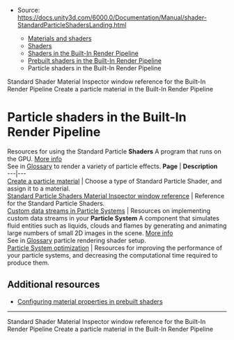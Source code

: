 * Source: https://docs.unity3d.com/6000.0/Documentation/Manual/shader-StandardParticleShadersLanding.html

  * [Materials and shaders](https://docs.unity3d.com/6000.0/Documentation/Manual/materials-and-shaders.html)
  * [Shaders](https://docs.unity3d.com/6000.0/Documentation/Manual/Shaders.html)
  * [Shaders in the Built-In Render Pipeline](https://docs.unity3d.com/6000.0/Documentation/Manual/shader-built-in-birp-landing.html)
  * [Prebuilt shaders in the Built-In Render Pipeline](https://docs.unity3d.com/6000.0/Documentation/Manual/shader-built-in-birp.html)
  * Particle shaders in the Built-In Render Pipeline


[](https://docs.unity3d.com/6000.0/Documentation/Manual/StandardShaderMaterialParameters.html)
Standard Shader Material Inspector window reference for the Built-In Render Pipeline
[](https://docs.unity3d.com/6000.0/Documentation/Manual/shader-StandardParticleShadersCreate.html)
Create a particle material in the Built-In Render Pipeline
# Particle shaders in the Built-In Render Pipeline
Resources for using the Standard Particle **Shaders** A program that runs on the GPU. [More info](https://docs.unity3d.com/6000.0/Documentation/Manual/Shaders.html)  
See in [Glossary](https://docs.unity3d.com/6000.0/Documentation/Manual/Glossary.html#Shader) to render a variety of particle effects.
**Page** | **Description**  
---|---  
[Create a particle material](https://docs.unity3d.com/6000.0/Documentation/Manual/shader-StandardParticleShadersCreate.html) | Choose a type of Standard Particle Shader, and assign it to a material.  
[Standard Particle Shaders Material Inspector window reference](https://docs.unity3d.com/6000.0/Documentation/Manual/shader-StandardParticleShaders.html) | Reference for the Standard Particle Shaders.  
[Custom data streams in Particle Systems](https://docs.unity3d.com/6000.0/Documentation/Manual/custom-data-streams-particle-systems.html) | Resources on implementing custom data streams in your **Particle System** A component that simulates fluid entities such as liquids, clouds and flames by generating and animating large numbers of small 2D images in the scene. [More info](https://docs.unity3d.com/6000.0/Documentation/Manual/class-ParticleSystem.html)  
See in [Glossary](https://docs.unity3d.com/6000.0/Documentation/Manual/Glossary.html#particlesystem) particle rendering shader setup.  
[Particle System optimization](https://docs.unity3d.com/6000.0/Documentation/Manual/particle-system-optimization.html) | Resources for improving the performance of your particle systems, and decreasing the computational time required to produce them.  
## Additional resources
  * [Configuring material properties in prebuilt shaders](https://docs.unity3d.com/6000.0/Documentation/Manual/shader-built-in-configure-properties.html)


* * *
[](https://docs.unity3d.com/6000.0/Documentation/Manual/StandardShaderMaterialParameters.html)
Standard Shader Material Inspector window reference for the Built-In Render Pipeline
[](https://docs.unity3d.com/6000.0/Documentation/Manual/shader-StandardParticleShadersCreate.html)
Create a particle material in the Built-In Render Pipeline
